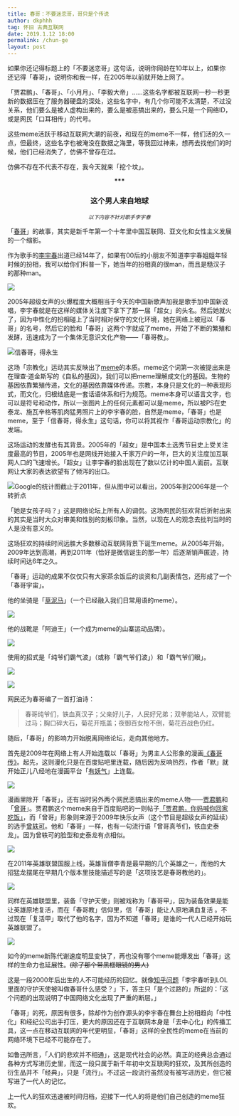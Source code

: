 ```yaml
---
title: 春哥：不要迷恋哥，哥只是个传说
author: dkphhh
tag: 怀旧 古典互联网
date: 2019.1.12 18:00
permalink: /chun-ge
layout: post
---
```


如果你还记得标题上的「不要迷恋哥」这句话，说明你网龄在10年以上，如果你还记得「春哥」，说明你和我一样，在2005年以前就开始上网了。

「贾君鹏」、「春哥」、「小月月」、「李毅大帝」……这些名字都被互联网一秒一秒更新的数据压在了服务器硬盘的深处，这些名字中，有几个你可能不太清楚，不过没关系，他们要么是被人虚构出来的，要么是被恶搞出来的，要么只是一个网络ID，或是网民「口耳相传」的代号。

这些meme活跃于移动互联网大潮的前夜，和现在的meme不一样，他们活的久一点，但最终，这些名字也被淹没在数据之海里，等我回过神来，想再去找他们的时候，他们已经消失了，仿佛不曾存在过。

仿佛不存在不代表不存在，我今天就来「挖个坟」。

<center><b>***</b></center>

<center><h3>这个男人来自地球</h3></center>

<center><small><i>以下内容不针对歌手李宇春</i></small></center>



「[春哥](https://zh.wikipedia.org/wiki/%E6%98%A5%E5%93%A5)」的故事，其实是新千年第一个十年里中国互联网、亚文化和女性主义发展的一个缩影。

作为歌手的[李宇春](https://baike.baidu.com/item/%E6%9D%8E%E5%AE%87%E6%98%A5/80102)出道已经14年了，如果有00后的小朋友不知道李宇春姐姐年轻时候的扮相，我可以给你们科普一下，她当年的扮相真的很man，而且是糙汉子的那种man。

![](http://img1.gtimg.com/0/20/2010/201066_1200x1000_0.jpg)



2005年超级女声的火爆程度大概相当于今天的中国新歌声加我是歌手加中国新说唱，李宇春就是在这样的媒体关注度下拿下了那一届「超女」的头名。然后她就火了，因为中性化的扮相碰上了当时相对保守的文化环境，她在网络上被冠以「春哥」的名号，然后它的脸和「春哥」这两个字就成了meme，开始了不断的繁殖和发酵，迅速成为了一个集体无意识文化产物——「春哥教」。



![信春哥，得永生](https://farm3.staticflickr.com/2550/3734489256_06529b30fd_o.jpg)



这场「宗教化」运动其实反映出了[meme](https://zh.wikipedia.org/wiki/%E8%BF%B7%E5%9B%A0)的本质。meme这个词第一次被提出来是在理查·道金斯写的《自私的基因》，我们可以把meme理解成文化的基因。生物的基因依靠繁殖传递，文化的基因依靠媒体传递。宗教，本身只是文化的一种表现形式，而文化，归根结底是一套话语体系和行为规范。meme本身可以语言文字，也可以是符号和动作，所以一张图片上的任何元素都可以是meme，所以被PS在史泰龙、施瓦辛格等肌肉猛男照片上的李宇春的脸，自然是meme，「春哥」也是meme，至于「信春哥，得永生」这句话，你可以将其视作「春哥运动宗教化」的发端。

这场运动的发酵也有其背景。2005年的「超女」是中国本土选秀节目史上受关注度最高的节目，2005年也是网线开始接入千家万户的一年，巨大的关注度加互联网人口的飞速增长。「超女」让李宇春的脸出现在了数以亿计的中国人面前。互联网让大家的表达欲望有了倾泻的出口。

![Google的统计图截止于2011年，但从图中可以看出，2005年到2006年是一个转折点](https://i.loli.net/2019/01/12/5c39dc39e2236.png)



「她是女孩子吗？」这是网络论坛上所有人的调侃。这场网民的狂欢背后折射出来的其实是当时大众对审美和性别的刻板印象。当然，以现在人的观念去批判当时的人是没有意义的。

这场狂欢的持续时间远胜大多数移动互联网背景下诞生meme。从2005年开始，2009年达到高潮，再到2011年（恰好是微信诞生的那一年）后逐渐销声匿迹，持续时间达6年之久。

「春哥」运动的成果不仅仅只有大家茶余饭后的谈资和几副表情包，还形成了一个「春哥宇宙」。

他的坐骑是「[草泥马](https://zh.wikipedia.org/zh-hans/%E8%8D%89%E6%B3%A5%E9%A9%AC)」（一个已经融入我们日常用语的meme）。

![](http://4.bp.blogspot.com/_mUkeI_8aQn0/Sm7wUt5pw5I/AAAAAAAAACU/XG8VNB89_94/s400/chunge.jpg)

他的战靴是「阿迪王」（一个成为meme的山寨运动品牌）。

![](http://img06.taobaocdn.com/imgextra/i6/14977963/T2eN8bXb8bXXXXXXXX_!!14977963.jpg)

使用的招式是「纯爷们霸气波」（或称「霸气爷们波」）和「霸气爷们眼」。

![](http://files.57gif.com/webgif/0/8/86/bc8d1ae0343d45ec080ddc8db3f1b.gif)

![](https://farm3.staticflickr.com/2568/3734489450_f88b2298c9_o.gif)

网民还为春哥编了一首打油诗：

> 春哥纯爷们，铁血真汉子；父亲好儿子，人民好兄弟；双拳能站人，双臂能过马；胸口碎大石，菊花开瓶盖；夜御百女枪不倒，菊花百战色仍红。
>

随后，「春哥」的影响力开始脱离网络论坛，走向其他地方。

首先是2009年在网络上有人开始连载以「春哥」为男主人公形象的漫画[《春哥传》](http://m.u17.com/c/2144.html)。起先，这则漫化只是在百度贴吧里连载，随后因为反响热烈，作者「默」就开始正儿八经地在漫画平台「[有妖气](http://www.u17.com/comic/2144.html)」上连载。

![](http://img.taian.com/forum/month_0907/090723152759dfd5d73f3a8f2c.jpg)

漫画里除开「春哥」，还有当时另外两个网民恶搞出来的meme人物——[贾君鹏](https://zh.wikipedia.org/zh-hans/%E8%B4%BE%E5%90%9B%E9%B9%8F%E4%BA%8B%E4%BB%B6)和「[曾哥](http://www.baike.com/wiki/%E6%9B%BE%E5%93%A5)」。贾君鹏这个meme来自于百度贴吧的一则帖子[「贾君鹏，你妈喊你回家吃饭」](https://tieba.baidu.com/f?kz=610537635&red_tag=1913359663)，而「曾哥」形象则来源于2009年快乐女声（这个节目是超级女声的延续）的选手[曾轶可](https://zh.wikipedia.org/wiki/%E6%9B%BE%E8%BD%B6%E5%8F%AF#%E7%A7%B0%E5%91%BC%E6%81%B6%E6%90%9E)。他和「春哥」一样，也有一句流行语「曾哥真爷们，铁血史泰龙」。因为曾轶可的脸型和史泰龙有点相似。

![](https://www.sinaimg.cn/IT/cr/2009/0729/2783877016.jpg)

在2011年英雄联盟国服上线，英雄盲僧李青是最早期的几个英雄之一，而他的大招猛龙摆尾在早期几个版本里技能描述写的是「这项技艺是春哥教他的」。



![](http://img.nga.178.com/attachments/mon_201702/19/-39t2Q2g-d15gK1vT1kShm-39.png)



同样在英雄联盟里，装备「守护天使」则被戏称为「春哥甲」，因为装备效果是能让英雄原地复活，而在「春哥教」信仰里，信「春哥」能让人原地满血复活 。不过现在「复活甲」取代了他的名字，因为不知道「春哥」是谁的一代人已经开始玩英雄联盟了。

![](http://www.gaoxiaotu.cn/uploads/allimg/121103/1-121103204238.gif)

如今的meme新陈代谢速度明显变快了，再也没有哪个meme能爆发出「春哥」这样的生命力也延展性。~~(除了那个带黑框眼镜的男人)~~

这是一段2000年后出生的人不可能经历的回忆。就像[知乎问题](https://www.zhihu.com/question/289686957)「李宇春听到LOL里面的守护天使被叫做春哥什么感受？」下，答主只「是个过路的」所[说](https://www.zhihu.com/question/289686957/answer/470895217)的：「这个问题的出现说明了中国网络文化出现了严重的断层。」

「春哥」的死，原因有很多，除却作为创作源头的李宇春在舞台上扮相趋向「中性化」和经纪公司出手打压，更大的原因还在于互联网本身是「去中心化」的传播工具，这一点在移动互联网的年代更明显，「春哥」这样的全民性的meme在当前的网络环境下已经不可能存在了。

如鲁迅所言，「人们的悲欢并不相通」，这是现代社会的必然。真正的经典总会通过各种方式写进历史里，而这一段只属于新千年初中文互联网的狂欢，及其所创造的衍生品并不「经典」，只是「流行」。不过这一段流行虽然没有被写进历史，但它被写进了一代人的记忆。

上一代人的狂欢迅速被时间归档，迎接下一代人的将是他们自己创造的meme狂欢。
